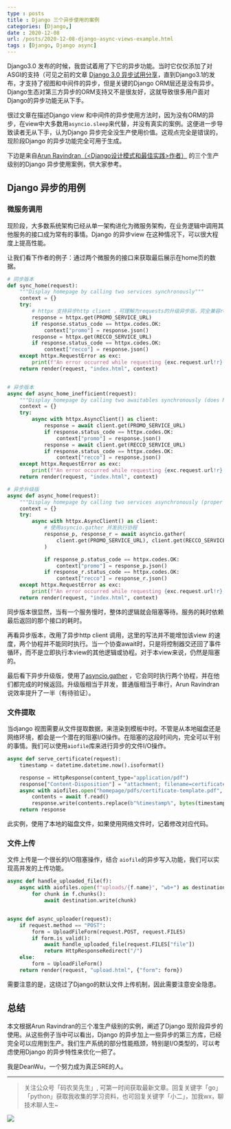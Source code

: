 ```yaml
---
type : posts
title : Django 三个异步使用的案例
categories: [Django,] 
date : 2020-12-08
url: /posts/2020-12-08-django-async-views-example.html 
tags : [Django, Django async]
---
```


Django3.0 发布的时候，我尝试着用了下它的异步功能。当时它仅仅添加了对ASGI的支持（可见之前的文章 [Django 3.0 异步试用分享](https://pylixm.top/posts/2019-12-12-django-3.0.html)，直到Django3.1的发布，才支持了视图和中间件的异步，但是关键的Django ORM层还是没有异步。Django生态对第三方异步的ORM支持又不是很友好，这就导致很多用户面对Django的异步功能无从下手。

很过文章在描述Django view 和中间件的异步使用方法时，因为没有ORM的异步，在view中大多数用`asyncio.sleep`来代替，并没有真实的案例。这便进一步导致读者无从下手，认为Django 异步完全没生产使用价值。这观点完全是错误的，现阶段Django 的异步功能完全可用于生成。

下边是来自[Arun Ravindran（<Django设计模式和最佳实践>作者）](https://arunrocks.com/django-async-views-examples/) 的三个生产级别的Django 异步使用案例，供大家参考。


## Django 异步的用例

### 微服务调用

现阶段，大多数系统架构已经从单一架构进化为微服务架构，在业务逻辑中调用其他服务的接口成为常有的事情。Django 的异步view 在这种情况下，可以很大程度上提高性能。

让我们看下作者的例子：通过两个微服务的接口来获取最后展示在home页的数据。

```python
# 同步版本
def sync_home(request):
    """Display homepage by calling two services synchronously"""
    context = {}
    try:
        # httpx 支持异步http client ，可理解为requests的升级异步版，完全兼容requests 的api。
        response = httpx.get(PROMO_SERVICE_URL)
        if response.status_code == httpx.codes.OK:
            context["promo"] = response.json()
        response = httpx.get(RECCO_SERVICE_URL)
        if response.status_code == httpx.codes.OK:
            context["recco"] = response.json()
    except httpx.RequestError as exc:
        print(f"An error occurred while requesting {exc.request.url!r}.")
    return render(request, "index.html", context)


# 异步版本
async def async_home_inefficient(request):
    """Display homepage by calling two awaitables synchronously (does NOT run concurrently)"""
    context = {}
    try:
        async with httpx.AsyncClient() as client:
            response = await client.get(PROMO_SERVICE_URL)
            if response.status_code == httpx.codes.OK:
                context["promo"] = response.json()
            response = await client.get(RECCO_SERVICE_URL)
            if response.status_code == httpx.codes.OK:
                context["recco"] = response.json()
    except httpx.RequestError as exc:
        print(f"An error occurred while requesting {exc.request.url!r}.")
    return render(request, "index.html", context)

# 异步升级版
async def async_home(request):
    """Display homepage by calling two services asynchronously (proper concurrency)"""
    context = {}
    try:
        async with httpx.AsyncClient() as client:
            # 使用asyncio.gather 并发执行协程
            response_p, response_r = await asyncio.gather(
                client.get(PROMO_SERVICE_URL), client.get(RECCO_SERVICE_URL)
            )

            if response_p.status_code == httpx.codes.OK:
                context["promo"] = response_p.json()
            if response_r.status_code == httpx.codes.OK:
                context["recco"] = response_r.json()
    except httpx.RequestError as exc:
        print(f"An error occurred while requesting {exc.request.url!r}.")
    return render(request, "index.html", context)

```

同步版本很显然，当有一个服务慢时，整体的逻辑就会阻塞等待。服务的耗时依赖最后返回的那个接口的耗时。

再看异步版本，改用了异步http client 调用，这里的写法并不能增加该view 的速度，两个协程并不能同时执行。当一个协查await时，只是将控制器交还回了事件循环，而不是立即执行本view的其他逻辑或协程。对于本view来说，仍然是阻塞的。

最后看下异步升级版，使用了[asyncio.gather](https://docs.python.org/zh-cn/3/library/asyncio-task.html?highlight=gather#running-tasks-concurrently) ，它会同时执行两个协程，并在他们都完成的时候返回。升级版相当于并发，普通版相当于串行，Arun Ravindran说效率提升了一半（有待验证）。

### 文件提取

当django 视图需要从文件提取数据，来渲染到模板中时。不管是从本地磁盘还是网络环境，都会是一个潜在的阻塞I/O操作。在阻塞的这段时间内，完全可以干别的事情。我们可以使用`aiofile`库来进行异步的文件I/O操作。

```python
async def serve_certificate(request):
    timestamp = datetime.datetime.now().isoformat()

    response = HttpResponse(content_type="application/pdf")
    response["Content-Disposition"] = "attachment; filename=certificate.pdf"
    async with aiofiles.open("homepage/pdfs/certificate-template.pdf", mode="rb") as f:
        contents = await f.read()
        response.write(contents.replace(b"%timestamp%", bytes(timestamp, "utf-8")))
    return response
```

此实例，使用了本地的磁盘文件，如果使用网络文件时，记着修改对应代码。

### 文件上传

文件上传是一个很长的I/O阻塞操作，结合 `aiofile`的异步写入功能，我们可以实现高并发的上传功能。 

```python
async def handle_uploaded_file(f):
    async with aiofiles.open(f"uploads/{f.name}", "wb+") as destination:
        for chunk in f.chunks():
            await destination.write(chunk)


async def async_uploader(request):
    if request.method == "POST":
        form = UploadFileForm(request.POST, request.FILES)
        if form.is_valid():
            await handle_uploaded_file(request.FILES["file"])
            return HttpResponseRedirect("/")
    else:
        form = UploadFileForm()
    return render(request, "upload.html", {"form": form})
```

需要注意的是，这绕过了Django的默认文件上传机制，因此需要注意安全隐患。

## 总结

本文根据Arun Ravindran的三个准生产级别的实例，阐述了Django 现阶段异步的使用。从这些例子当中可以看出，Django 的异步加上一些异步的第三方库，已经完全可以应用到生产。我们生产系统的部分性能瓶颈，特别是I/O类型的，可以考虑使用Django 的异步特性来优化一把了。

我是DeanWu，一个努力成为真正SRE的人。

---

>关注公众号「码农吴先生」, 可第一时间获取最新文章。回复关键字「go」「python」获取我收集的学习资料，也可回复关键字「小二」，加我wx，聊技术聊人生~ 

![](https://p3-juejin.byteimg.com/tos-cn-i-k3u1fbpfcp/f55c515758eb4effbe9555573df93bd7~tplv-k3u1fbpfcp-zoom-1.image)
